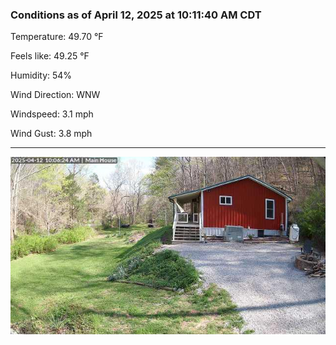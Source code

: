 ### Conditions as of April 12, 2025 at 10:11:40 AM CDT 

Temperature: 49.70 &deg;F

Feels like: 49.25 &deg;F

Humidity: 54%

Wind Direction: WNW

Windspeed: 3.1 mph

Wind Gust: 3.8 mph

---

<img src="./images/latest.jpeg"/>

